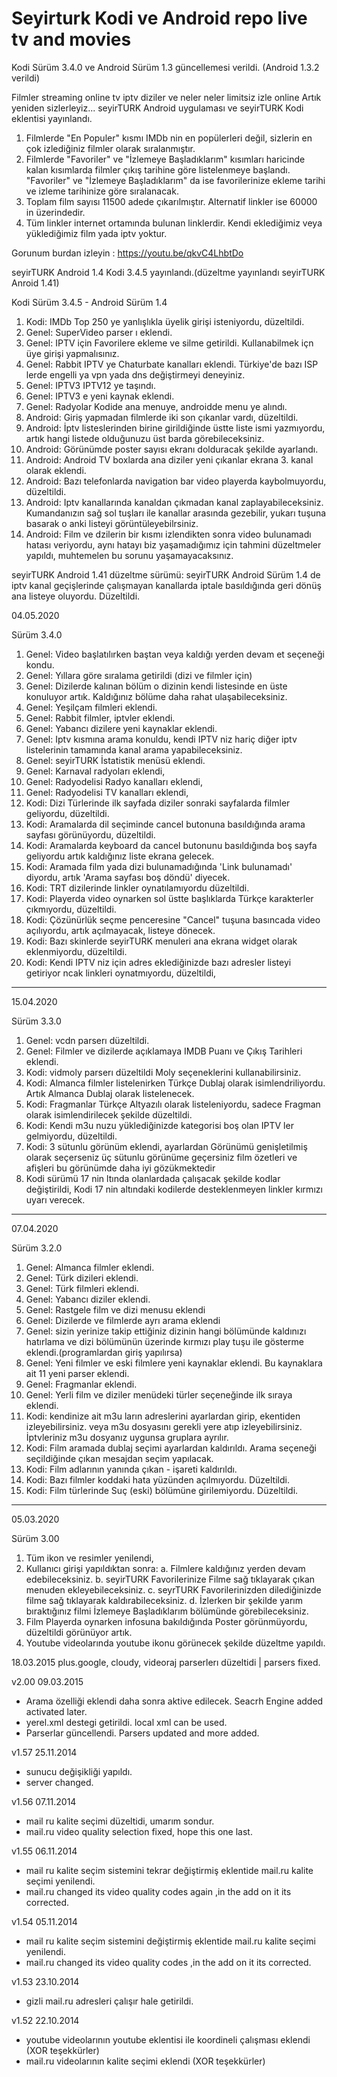 # Seyirturk Kodi ve Android repo live tv and movies 

Kodi Sürüm 3.4.0 ve Android Sürüm 1.3 güncellemesi verildi. (Android 1.3.2 verildi)

Filmler streaming online tv iptv diziler ve neler neler limitsiz izle online
Artık yeniden sizlerleyiz...
seyirTURK Android uygulaması ve seyirTURK Kodi eklentisi yayınlandı.

1. Filmlerde "En Populer" kısmı IMDb nin en popülerleri değil, sizlerin en çok izlediğiniz filmler olarak sıralanmıştır.
2. Filmlerde "Favoriler" ve "İzlemeye Başladıklarım" kısımları haricinde kalan kısımlarda filmler çıkış tarihine göre listelenmeye başlandı. "Favoriler" ve "İzlemeye Başladıklarım" da ise favorilerinize ekleme tarihi ve izleme tarihinize göre sıralanacak.
3. Toplam film sayısı 11500 adede çıkarılmıştır. Alternatif linkler ise 60000 in üzerindedir.
4. Tüm linkler internet ortamında bulunan linklerdir. Kendi eklediğimiz veya yüklediğimiz film yada iptv yoktur.

Gorunum burdan izleyin :   https://youtu.be/qkvC4LhbtDo

seyirTURK Android 1.4 Kodi 3.4.5 yayınlandı.(düzeltme yayınlandı seyirTURK Anroid 1.41)

Kodi Sürüm 3.4.5 - Android Sürüm 1.4

1. Kodi: IMDb Top 250 ye yanlışlıkla üyelik girişi isteniyordu, düzeltildi.
2. Genel: SuperVideo parser ı eklendi.
3. Genel: IPTV için Favorilere ekleme ve silme getirildi. Kullanabilmek içn üye girişi yapmalısınız.
4. Genel: Rabbit IPTV ye Chaturbate kanalları eklendi. Türkiye'de bazı ISP lerde engelli ya vpn yada dns değiştirmeyi deneyiniz.
5. Genel: IPTV3 IPTV12 ye taşındı.
6. Genel: IPTV3 e yeni kaynak eklendi.
7. Genel: Radyolar Kodide ana menuye, androidde menu ye alındı.
8. Android: Giriş yapmadan filmlerde iki son çıkanlar vardı, düzeltildi.
9. Android: İptv listeslerinden birine girildiğinde üstte liste ismi yazmıyordu, artık hangi listede olduğunuzu üst barda görebileceksiniz.
10. Android: Görünümde poster sayısı ekranı dolduracak şekilde ayarlandı.
11. Android: Android TV boxlarda ana diziler yeni çıkanlar ekrana 3. kanal olarak eklendi.
12. Android: Bazı telefonlarda navigation bar video playerda kaybolmuyordu, düzeltildi.
13. Android: Iptv kanallarında kanaldan çıkmadan kanal zaplayabileceksiniz. Kumandanızın sağ sol tuşları ile kanallar arasında gezebilir, yukarı tuşuna basarak o anki listeyi görüntüleyebilrsiniz.
14. Android: Film ve dzilerin bir kısmı izlendikten sonra video bulunamadı hatası veriyordu, aynı hatayı biz yaşamadığımız için tahmini düzeltmeler yapıldı, muhtemelen bu sorunu yaşamayacaksınız.

seyirTURK Android 1.41 düzeltme sürümü:
seyirTURK Android Sürüm 1.4 de iptv kanal geçişlerinde çalışmayan kanallarda iptale basıldığında geri dönüş ana listeye oluyordu. Düzeltildi.

04.05.2020

Sürüm 3.4.0
1. Genel: Video başlatılırken baştan veya kaldığı yerden devam et seçeneği kondu.
2. Genel: Yıllara göre sıralama getirildi (dizi ve filmler için)
3. Genel: Dizilerde kalınan bölüm o dizinin kendi listesinde en üste konuluyor artık. Kaldığınız bölüme daha rahat ulaşabileceksiniz.
4. Genel: Yeşilçam filmleri eklendi.
5. Genel: Rabbit filmler, iptvler eklendi.
6. Genel: Yabancı dizilere yeni kaynaklar eklendi.
7. Genel: Iptv kısmına arama konuldu, kendi IPTV niz hariç diğer iptv listelerinin tamamında kanal arama yapabileceksiniz.
8. Genel: seyirTURK İstatistik menüsü eklendi.
9. Genel: Karnaval radyoları eklendi,
10. Genel: Radyodelisi Radyo kanalları eklendi,
11. Genel: Radyodelisi TV kanalları eklendi,
12. Kodi: Dizi Türlerinde ilk sayfada diziler sonraki sayfalarda filmler geliyordu, düzeltildi.
13. Kodi: Aramalarda dil seçiminde cancel butonuna basıldığında arama sayfası görünüyordu, düzeltildi.
14. Kodi: Aramalarda keyboard da cancel butonunu basıldığında boş sayfa geliyordu artık kaldığınız liste ekrana gelecek.
15. Kodi: Aramada film yada dizi bulunamadığında 'Link bulunamadı' diyordu, artık 'Arama sayfası boş döndü'  diyecek.
16. Kodi: TRT dizilerinde linkler oynatılamıyordu düzeltildi.
17. Kodi: Playerda video oynarken sol üstte başlıklarda Türkçe karakterler çıkmıyordu, düzeltildi.
18. Kodi: Çözünürlük seçme penceresine "Cancel" tuşuna basıncada video açılıyordu, artık açılmayacak, listeye dönecek.
19. Kodi: Bazı skinlerde seyirTURK menuleri ana ekrana widget olarak eklenmiyordu, düzeltildi.
20. Kodi: Kendi IPTV niz için adres eklediğinizde bazı adresler listeyi getiriyor ncak linkleri oynatmıyordu, düzeltildi,
______________________________________________________________________________________________
15.04.2020

Sürüm 3.3.0
1. Genel: vcdn parserı düzeltildi.
2. Genel: Filmler ve dizilerde açıklamaya IMDB Puanı ve Çıkış Tarihleri eklendi.
3. Kodi: vidmoly parserı düzeltildi Moly seçeneklerini kullanabilirsiniz.
4. Kodi: Almanca filmler listelenirken Türkçe Dublaj olarak isimlendriliyordu. Artık Almanca Dublaj olarak listelenecek.
5. Kodi: Fragmanlar Türkçe Altyazılı olarak listeleniyordu, sadece Fragman olarak isimlendirilecek şekilde düzeltildi.
6. Kodi: Kendi m3u nuzu yüklediğinizde kategorisi boş olan IPTV ler gelmiyordu, düzeltildi.
7. Kodi: 3 sütunlu görünüm eklendi, ayarlardan Görünümü genişletilmiş olarak seçerseniz üç sütunlu görünüme geçersiniz film özetleri ve afişleri bu görünümde daha iyi gözükmektedir
8. Kodi sürümü 17 nin ltında olanlardada çalışacak şekilde kodlar değiştirildi, Kodi 17 nin altındaki kodilerde desteklenmeyen linkler kırmızı uyarı verecek.

______________________________________________________________________________________________
07.04.2020

Sürüm 3.2.0
1. Genel: Almanca filmler eklendi.
2. Genel: Türk dizileri eklendi.
3. Genel: Türk filmleri eklendi.
4. Genel: Yabancı diziler eklendi.
5. Genel: Rastgele film ve dizi menusu eklendi
6. Genel: Dizilerde ve filmlerde ayrı arama eklendi
7. Genel: sizin yerinize takip ettiğiniz dizinin hangi bölümünde kaldınızı hatırlama ve dizi bölümünün üzerinde kırmızı play tuşu ile gösterme eklendi.(programlardan giriş yapılırsa)
8. Genel: Yeni filmler ve eski filmlere yeni kaynaklar eklendi. Bu kaynaklara ait 11 yeni parser eklendi.
9. Genel: Fragmanlar eklendi.
10. Genel: Yerli film ve diziler menüdeki türler seçeneğinde ilk sıraya eklendi.
11. Kodi: kendinize ait m3u ların adreslerini ayarlardan girip, ekentiden izleyebilirsiniz. veya m3u dosyasını gerekli yere atıp izleyebilirsiniz. İptvleriniz m3u dosyanız uygunsa gruplara ayrılır.
12. Kodi: Film aramada dublaj seçimi ayarlardan kaldırıldı. Arama seçeneği seçildiğinde çıkan mesajdan seçim yapılacak.
13. Kodi: Film adlarının yanında çıkan - işareti kaldırıldı.
14. Kodi: Bazı filmler koddaki hata yüzünden açılmıyordu. Düzeltildi.
15. Kodi: Film türlerinde Suç (eski) bölümüne girilemiyordu. Düzeltildi.
______________________________________________________________________________________________
05.03.2020

Sürüm 3.00
1. Tüm ikon ve resimler yenilendi,
2. Kullanıcı girişi yapıldıktan sonra:
a. Filmlere kaldığınız yerden devam edebileceksiniz.
b. seyirTURK Favorilerinize Filme sağ tıklayarak çıkan menuden ekleyebileceksiniz.
c. seyrTURK Favorilerinizden dilediğinizde filme sağ tıklayarak kaldırabileceksiniz.
d. İzlerken bir şekilde yarım bıraktığınız filmi İzlemeye Başladıklarım bölümünde görebileceksiniz.
3. Film Playerda oynarken infosuna bakıldığında Poster görünmüyordu, düzeltildi görünüyor artık.
4. Youtube videolarında youtube ikonu görünecek şekilde düzeltme yapıldı.



18.03.2015
plus.google, cloudy, videoraj parserlerı düzeltidi | parsers fixed.

v2.00
09.03.2015
- Arama özelliği eklendi daha sonra aktive edilecek. Seacrh Engine added activated later.
- yerel.xml destegi getirildi. local xml can be used. 
- Parserlar güncellendi. Parsers updated and more added.

v1.57
25.11.2014
- sunucu değişikliği yapıldı.
- server changed.

v1.56
07.11.2014
- mail ru kalite seçimi düzeltidi, umarım sondur.
- mail.ru video quality selection fixed, hope this one last.

v1.55
06.11.2014
- mail ru kalite seçim sistemini tekrar değiştirmiş eklentide mail.ru kalite seçimi yenilendi.
- mail.ru changed its video quality codes again ,in the add on it its corrected.

v1.54
05.11.2014
- mail ru kalite seçim sistemini değiştirmiş eklentide mail.ru kalite seçimi yenilendi.
- mail.ru changed its video quality codes ,in the add on it its corrected.

v1.53
23.10.2014
- gizli mail.ru adresleri çalışır hale getirildi.

v1.52
22.10.2014
- youtube videolarının youtube eklentisi ile koordineli çalışması eklendi (XOR teşekkürler)
- mail.ru videolarının kalite seçimi eklendi (XOR teşekkürler)
